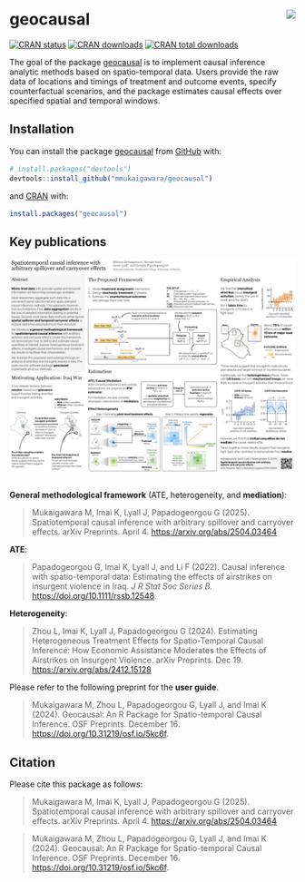 
<!-- README.md is generated from README.Rmd. Please edit that file -->

# geocausal <a href="https://github.com/mmukaigawara/geocausal"><img src="inst/figure/logo.png" align="right" height="200" /></a>

<!-- badges: start -->

[![CRAN
status](https://www.r-pkg.org/badges/version/geocausal)](https://CRAN.R-project.org/package=geocausal)
[![CRAN
downloads](https://cranlogs.r-pkg.org/badges/geocausal)](https://cran.r-project.org/package=geocausal)
[![CRAN total
downloads](https://cranlogs.r-pkg.org/badges/grand-total/geocausal)](https://cran.r-project.org/package=geocausal)
<!-- badges: end -->

The goal of the package
[geocausal](https://github.com/mmukaigawara/geocausal) is to implement
causal inference analytic methods based on spatio-temporal data. Users
provide the raw data of locations and timings of treatment and outcome
events, specify counterfactual scenarios, and the package estimates
causal effects over specified spatial and temporal windows.

## Installation

You can install the package
[geocausal](https://github.com/mmukaigawara/geocausal) from
[GitHub](https://github.com/mmukaigawara/geocausal) with:

``` r
# install.packages("devtools")
devtools::install_github("mmukaigawara/geocausal")
```

and [CRAN](https://cran.r-project.org/package=geocausal) with:

``` r
install.packages("geocausal")
```

## Key publications

<div style="text-align: center;">

<a href="https://github.com/mmukaigawara/geocausal">
<img src="inst/figure/poster.png" align="center" height="auto" /> </a>

</div>

<br>

**General methodological framework** (ATE, heterogeneity, and
**mediation**):

> Mukaigawara M, Imai K, Lyall J, Papadogeorgou G (2025). Spatiotemporal
> causal inference with arbitrary spillover and carryover effects. arXiv
> Preprints. April 4. <https://arxiv.org/abs/2504.03464>

**ATE**:

> Papadogeorgou G, Imai K, Lyall J, and Li F (2022). Causal inference
> with spatio-temporal data: Estimating the effects of airstrikes on
> insurgent violence in Iraq. *J R Stat Soc Series B.*
> <https://doi.org/10.1111/rssb.12548>.

**Heterogeneity**:

> Zhou L, Imai K, Lyall J, Papadogeorgou G (2024). Estimating
> Heterogeneous Treatment Effects for Spatio-Temporal Causal Inference:
> How Economic Assistance Moderates the Effects of Airstrikes on
> Insurgent Violence. arXiv Preprints. Dec 19.
> <https://arxiv.org/abs/2412.15128>

Please refer to the following preprint for the **user guide**.

> Mukaigawara M, Zhou L, Papadogeorgou G, Lyall J, and Imai K (2024).
> Geocausal: An R Package for Spatio-temporal Causal Inference. OSF
> Preprints. December 16. <https://doi.org/10.31219/osf.io/5kc6f>.

## Citation

Please cite this package as follows:

> Mukaigawara M, Imai K, Lyall J, Papadogeorgou G (2025). Spatiotemporal
> causal inference with arbitrary spillover and carryover effects. arXiv
> Preprints. April 4. <https://arxiv.org/abs/2504.03464>

> Mukaigawara M, Zhou L, Papadogeorgou G, Lyall J, and Imai K (2024).
> Geocausal: An R Package for Spatio-temporal Causal Inference. OSF
> Preprints. December 16. <https://doi.org/10.31219/osf.io/5kc6f>.
